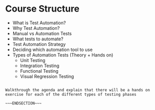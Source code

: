 <!SLIDE>
# Course Structure

- What is Test Automation?
- Why Test Automation?
- Manual vs Automation Tests
- What tests to automate?
- Test Automation Strategy
- Deciding which automation tool to use
- Types of Automation Tests (Theory + Hands on)
  - Unit Testing 
  - Integration Testing 
  - Functional Testing 
  - Visual Regression Testing 

~~~SECTION:notes~~~

Walkthrough the agenda and explain that there will be a hands on exercise for each of the different types of testing phases

~~~ENDSECTION~~~
